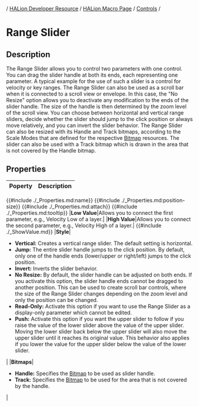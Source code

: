 / [HALion Developer Resource](../../HALion-Developer-Resource.md) / [HALion Macro Page](./HALion-Macro-Page.md) / [Controls](./Controls.md) /

# Range Slider

## Description

The Range Slider allows you to control two parameters with one control. You can drag the slider handle at both its ends, each representing one parameter. A typical example for the use of such a slider is a control for velocity or key ranges. The Range Slider can also be used as a scroll bar when it is connected to a scroll view or envelope. In this case, the "No Resize" option allows you to deactivate any modification to the ends of the slider handle. The size of the handle is then determined by the zoom level of the scroll view. You can choose between horizontal and vertical range sliders, decide whether the slider should jump to the click position or always move relatively, and you can invert the slider behavior. The Range Slider can also be resized with its Handle and Track bitmaps, according to the Scale Modes that are defined for the respective [Bitmap](./Bitmap.md) resources. The slider can also be used with a Track bitmap which is drawn in the area that is not covered by the Handle bitmap.

## Properties

|Poperty|Description|
|:-|:-|
{{#include ./_Properties.md:name}}
{{#include ./_Properties.md:position-size}}
{{#include ./_Properties.md:attach}}
{{#include ./_Properties.md:tooltip}}
|**Low Value**|Allows you to connect the first parameter, e.g., Velocity Low of a layer.|
|**High Value**|Allows you to connect the second parameter, e.g., Velocity High of a layer.|
{{#include ./_ShowValue.md}}
|**Style**|<ul><li>**Vertical:** Creates a vertical range slider. The default setting is horizontal.</li><li>**Jump:** The entire slider handle jumps to the click position. By default, only one of the handle ends (lower/upper or right/left) jumps to the click position.</li><li>**Invert:** Inverts the slider behavior.</li><li>**No Resize:** By default, the slider handle can be adjusted on both ends. If you activate this option, the slider handle ends cannot be dragged to another position. This can be used to create scroll bar controls, where the size of the Range Slider changes depending on the zoom level and only the position can be changed.</li><li>**Read-Only:** Activate this option if you want to use the Range Slider as a display-only parameter which cannot be edited.</li><li>**Push:** Activate this option if you want the upper slider to follow if you raise the value of the lower slider above the value of the upper slider. Moving the lower slider back below the upper slider will also move the upper slider until it reaches its original value. This behavior also applies if you lower the value for the upper slider below the value of the lower slider.</li></ul>|
|**Bitmaps**|<ul><li>**Handle:** Specifies the [Bitmap](./Bitmap.md) to be used as slider handle.</li><li>**Track:** Specifies the [Bitmap](./Bitmap.md) to be used for the area that is not covered by the handle.</li></ul>|
